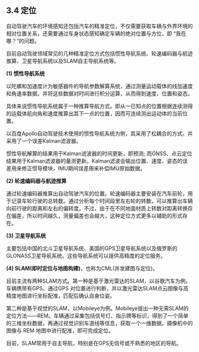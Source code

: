 ## 3.4 定位

自动驾驶汽车的环境感知还包括汽车的精准定位，不仅需要获取车辆与外界环境的相对位置关系，还需要通过车身状态感知确定车辆的绝对位置与方位，即 “我在哪？”的问题。

目前自动驾驶领域常见的几种精准定位方式包括惯性导航系统、轮速编码器与航迹推算、卫星导航系统以及SLAM自主导航系统等。

**(1) 惯性导航系统**

以陀螺和加速度计为敏感器件的导航参数解算系统，通过测量运动载体的线加速度和角速率数据，并将这些数据对时间进行积分运算，从而得到速度、位置和姿态。

具体来说惯性导航系统属于一种推算导航方式。即从一已知点的位置根据连续测得的运载体航向角和速度推算出其下一点的位置，因而可连续测出运动体的当前位置。

以百度Apollo自动驾驶技术使用的惯性导航系统为例，其采用了松耦合的方式，并采用了一个误差Kalman滤波器。

惯性导航解算的结果用于Kalman滤波器的时间更新，即预测; 而GNSS、点云定位结果用于Kalman滤波器的量测更新。Kalman滤波会输出位置、速度、姿态的误差用来修正惯导模块，IMU期间误差用来补偿IMU原始数据。

**(2) 轮速编码器与航迹推算**

通过轮速编码器推算出自动驾驶汽车的位置。轮速编码器主要安装在汽车前轮，用于记录车轮行驶的总转数。通过分析每个时间段里左右轮的转数，可以推算出车辆向前行驶的距离和左右的偏转度。不过，由于在不同地面材质上转数对距离转换存在偏差，所以时间越久，测量偏差也会越大，这种定位方式更多以辅助的形式存在。

**(3) 卫星导航系统**

主要包括中国的北斗卫星导航系统、美国的GPS卫星导航系统以及俄罗斯的GLONASS卫星导航系统。这些导航系统可以提供高精度的定位服务。

**(4) SLAM(即时定位与地图构建)**，也称为CML(并发建图与定位)。

目前主流有两种SLAM方式。第一种是基于激光雷达的SLAM，以谷歌汽车为例。车辆携带有GPS，通过GPS 对位置进行判断，并以激光雷达SLAM点云图像与高精度地图进行坐标配准，匹配后确认自身位姿。

第二种是基于视觉的SLAM，以Mobileye为例。Mobileye提出一种无需SLAM的定位方法——REM。车辆通过采集包括信号灯、指示牌等标识，得到了一个简单的三维坐标数据，再通过视觉识别车道线等信息，获取一个一维数据。摄像机中的图像与 REM 地图中进行配准，即可完成定位。

目前，SLAM常用于自主导航，特别是在GPS无信号或不熟悉的地区的导航。
